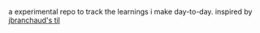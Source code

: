 a experimental repo to track the learnings i make day-to-day. inspired by [jbranchaud's til](https://github.com/jbranchaud/til)